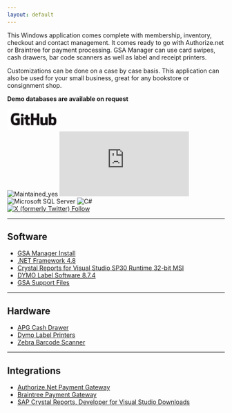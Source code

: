 ```yaml
---
layout: default
---
```


This Windows application comes complete with membership, inventory, checkout and contact management. It comes ready to go with Authorize.net or Braintree for payment processing. GSA Manager can use card swipes, cash drawers, bar code scanners as well as label and receipt printers.   

Customizations can be done on a case by case basis. This application can also be used for your small business, great for any bookstore or consignment shop.   

**Demo databases are available on request**

<a href="https://github.com/MichalAFerber/gsamanager.org"><img src="assets/img/GitHub_Logo.png" height="50px" alt="GitHub Logo"></a>  
![Maintained_yes](https://img.shields.io/badge/Maintained%3F-yes-green.svg) ![GitHub last commit](https://img.shields.io/github/last-commit/MichalAFerber/gsamanager.org)   
![Microsoft SQL Server](https://img.shields.io/badge/Microsoft%20SQL%20Server-CC2927?style=for-the-badge&logo=microsoft%20sql%20server&logoColor=white) ![C#](https://img.shields.io/badge/C%23-239120?style=for-the-badge&logo=csharp&logoColor=white)  
[![X (formerly Twitter) Follow](https://img.shields.io/twitter/follow/MichalAFerber)](https://x.com/MichalAFerber)  

* * *

## Software

*   [GSA Manager Install](install/publish.htm)
*   [.NET Framework 4.8](https://go.microsoft.com/fwlink/?linkid=2088631)
*   [Crystal Reports for Visual Studio SP30 Runtime 32-bit MSI](https://origin-az.softwaredownloads.sap.com/public/file/0020000000195592021)
*   [DYMO Label Software 8.7.4](https://s3.amazonaws.com/download.dymo.com/dymo/Software/Win/DLS8Setup8.7.4.exe)
*   [GSA Support Files](GSA%20Manager.zip)

* * *

## Hardware

*   [APG Cash Drawer](https://www.cashdrawer.com/software-drivers-developers/)
*   [Dymo Label Printers](https://www.dymo.com/en-US)
*   [Zebra Barcode Scanner](https://www.zebra.com/us/en/products/scanners/general-purpose-scanners/handheld/ls2208.html)

* * *

## Integrations

*   [Authorize.Net Payment Gateway](https://www.authorize.net/)
*   [Braintree Payment Gateway](https://www.braintreepayments.com/)
*   [SAP Crystal Reports, Developer for Visual Studio Downloads](https://wiki.scn.sap.com/wiki/display/BOBJ/Crystal+Reports%2C+Developer+for+Visual+Studio+Downloads)
